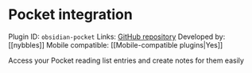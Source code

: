 # Pocket integration

Plugin ID: `obsidian-pocket`
Links: [GitHub repository](https://github.com/nybbles/obsidian-pocket)
Developed by: [[nybbles]]
Mobile compatible: [[Mobile-compatible plugins|Yes]]

Access your Pocket reading list entries and create notes for them easily
